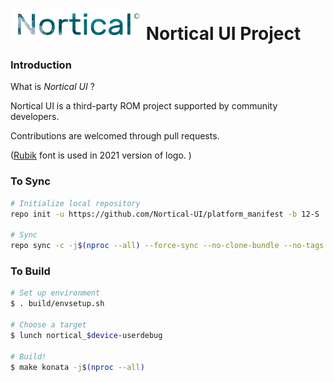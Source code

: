 
<!--![Nortical logo](https://github.com/Nortical-UI/platform_manifest/blob/12-S/nortical.png)-->

# <img src="https://github.com/Nortical-UI/platform_manifest/blob/12-S/nortical.png" width="210">  Nortical UI Project #

### Introduction ###

What is *Nortical UI* ?

Nortical UI is a third-party ROM project supported by community developers.

Contributions are welcomed through pull requests.

([Rubik](https://hubertfischer.com/work/type-rubik) font is used in 2021 version of logo. )

### To Sync ###

```bash
# Initialize local repository
repo init -u https://github.com/Nortical-UI/platform_manifest -b 12-S

# Sync
repo sync -c -j$(nproc --all) --force-sync --no-clone-bundle --no-tags --fail-fast
```

### To Build ###

```bash
# Set up environment
$ . build/envsetup.sh

# Choose a target
$ lunch nortical_$device-userdebug

# Build!
$ make konata -j$(nproc --all)
